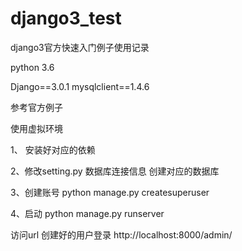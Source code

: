 # django3_test
django3官方快速入门例子使用记录


python 3.6

Django==3.0.1
mysqlclient==1.4.6

参考官方例子

使用虚拟环境

1、
安装好对应的依赖
 
2、修改setting.py 数据库连接信息  创建对应的数据库

3、创建账号
python manage.py createsuperuser


4、启动
python manage.py runserver

访问url  创建好的用户登录
http://localhost:8000/admin/



